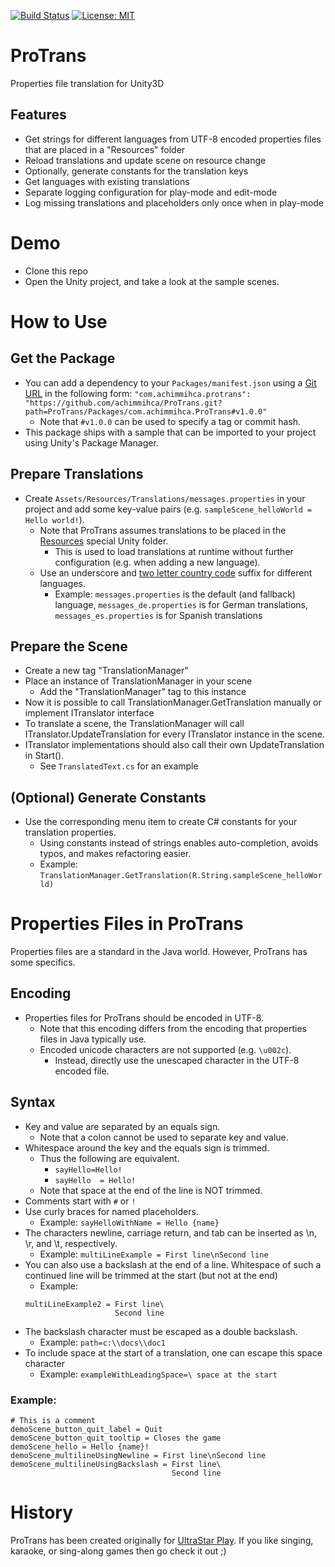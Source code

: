 
[![Build Status](https://travis-ci.org/achimmihca/ProTrans.svg?branch=main)](https://travis-ci.org/achimmihca/ProTrans)
[![License: MIT](https://img.shields.io/badge/License-MIT-yellow.svg)](https://github.com/achimmihca/ProTrans/blob/main/LICENSE)

# ProTrans
Properties file translation for Unity3D

## Features
- Get strings for different languages from UTF-8 encoded properties files that are placed in a "Resources" folder
- Reload translations and update scene on resource change
- Optionally, generate constants for the translation keys
- Get languages with existing translations
- Separate logging configuration for play-mode and edit-mode
- Log missing translations and placeholders only once when in play-mode

# Demo
- Clone this repo
- Open the Unity project, and take a look at the sample scenes.

# How to Use

## Get the Package
- You can add a dependency to your `Packages/manifest.json` using a [Git URL](https://docs.unity3d.com/Documentation/Manual/upm-git.html) in the following form:
  `"com.achimmihca.protrans": "https://github.com/achimmihca/ProTrans.git?path=ProTrans/Packages/com.achimmihca.ProTrans#v1.0.0"`
    - Note that `#v1.0.0` can be used to specify a tag or commit hash.
- This package ships with a sample that can be imported to your project using Unity's Package Manager.

## Prepare Translations
- Create `Assets/Resources/Translations/messages.properties` in your project and add some key-value pairs (e.g. `sampleScene_helloWorld = Hello world!`).
    - Note that ProTrans assumes translations to be placed in the [Resources](https://docs.unity3d.com/Manual/SpecialFolders.html) special Unity folder.
        - This is used to load translations at runtime without further configuration (e.g. when adding a new language).
    - Use an underscore and [two letter country code](https://en.wikipedia.org/wiki/ISO_3166-1_alpha-2) suffix for different languages.
        - Example: `messages.properties` is the default (and fallback) language, `messages_de.properties` is for German translations, `messages_es.properties` is for Spanish translations

## Prepare the Scene
- Create a new tag "TranslationManager"
- Place an instance of TranslationManager in your scene
    - Add the "TranslationManager" tag to this instance
- Now it is possible to call TranslationManager.GetTranslation manually or implement ITranslator interface
- To translate a scene, the TranslationManager will call ITranslator.UpdateTranslation for every ITranslator instance in the scene.
- ITranslator implementations should also call their own UpdateTranslation in Start().
    - See `TranslatedText.cs` for an example

## (Optional) Generate Constants
- Use the corresponding menu item to create C# constants for your translation properties.
    - Using constants instead of strings enables auto-completion, avoids typos, and makes refactoring easier.
    - Example: `TranslationManager.GetTranslation(R.String.sampleScene_helloWorld)`

# Properties Files in ProTrans
Properties files are a standard in the Java world.
However, ProTrans has some specifics.

## Encoding
- Properties files for ProTrans should be encoded in UTF-8.
    - Note that this encoding differs from the encoding that properties files in Java typically use.
    - Encoded unicode characters are not supported (e.g. `\u002c`).
        - Instead, directly use the unescaped character in the UTF-8 encoded file.

## Syntax
- Key and value are separated by an equals sign.
    - Note that a colon cannot be used to separate key and value.
- Whitespace around the key and the equals sign is trimmed.
    - Thus the following are equivalent.
        - `sayHello=Hello!`
        - `sayHello  = Hello!`
    - Note that space at the end of the line is NOT trimmed.
- Comments start with `#` or `!`
- Use curly braces for named placeholders.
    - Example: `sayHelloWithName = Hello {name}`
- The characters newline, carriage return, and tab can be inserted as \n, \r, and \t, respectively.
    - Example: `multiLineExample = First line\nSecond line`
- You can also use a backslash at the end of a line. Whitespace of such a continued line will be trimmed at the start (but not at the end)
    - Example:
    ```
    multiLineExample2 = First line\
                        Second line
    ```
- The backslash character must be escaped as a double backslash.
    - Example: `path=c:\\docs\\doc1`
- To include space at the start of a translation, one can escape this space character
    - Example: `exampleWithLeadingSpace=\ space at the start`

### Example:
```
# This is a comment
demoScene_button_quit_label = Quit
demoScene_button_quit_tooltip = Closes the game
demoScene_hello = Hello {name}!
demoScene_multilineUsingNewline = First line\nSecond line
demoScene_multilineUsingBackslash = First line\
                                    Second line
```

# History
ProTrans has been created originally for [UltraStar Play](https://github.com/UltraStar-Deluxe/Play).
If you like singing, karaoke, or sing-along games then go check it out ;)
